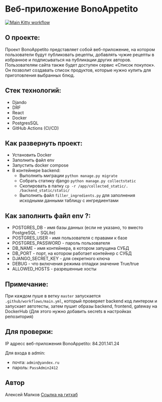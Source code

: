 # Веб-приложение BonoAppetito

[![Main Kitty workflow](https://github.com/shft1/kittygram_final/actions/workflows/main.yml/badge.svg)](https://github.com/shft1/kittygram_final/actions/workflows/main.yml)

## О проекте:
Проект BonoAppetito представляет собой веб-приложение, на котором пользователи будут публиковать рецепты, добавлять чужие рецепты в избранное и подписываться на публикации других авторов. Пользователям сайта также будет доступен сервис «Список покупок». Он позволит создавать список продуктов, которые нужно купить для приготовления выбранных блюд.

## Стек технологий:
- Djando
- DRF
- React
- Docker
- PostgresSQL
- GitHub Actions (CI/CD)

## Как развернуть проект:
- Установить Docker
- Заполнить файл env
- Запустить docker compose
- В контейнере backend:
    - Выполнить миграции `python manage.py migrate`
    - Собрать статику django `python manage.py collectstatic`
    - Скопировать в папку `cp -r /app/collected_static/. /backend_static/static/`
    - Выполнить файл `filler_ingredients.py` для заполнения исходными данными таблицу с ингредиентами

## Как заполнить файл env ?:
- POSTGRES_DB - имя базы данных (если не указано, то вместо PostgreSQL - SQLite)
- POSTGRES_USER - имя пользователя с правами к базе
- POSTGRES_PASSWORD - пароль пользователя
- DB_NAME - имя контейнера, в котором запущена СУБД
- DB_PORT - порт, на котором работает контейнер с СУБД
- DJANGO_SECRET_KEY - для секретного ключа
- DEBUG - что включения режима отладки значение True/true
- ALLOWED_HOSTS - разрешенные хосты

## Примечание:
При каждом пуше в ветку `master` запускается `.github/workflows/main.yml`, который проверяет backend код линтером и запускает автотесты, затем пушит образы backend, frontend, gateway на DockerHub
(Для этого нужно добавить secrets в настройках репозитория)

## Для проверки:
IP адресс веб-приложения BonoAppetito: 84.201.141.24  

Для входа в admin:
- почта: `admin@yandex.ru`
- пароль: `PassAdmin2412`


## Автор 
Алексей Малков
[Ссылка на гитхаб](https://github.com/shft1)
